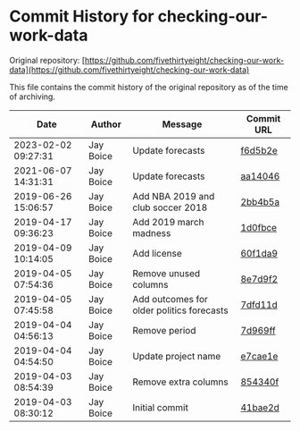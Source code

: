 ﻿# Commit History for checking-our-work-data

Original repository: [https://github.com/fivethirtyeight/checking-our-work-data](https://github.com/fivethirtyeight/checking-our-work-data)

This file contains the commit history of the original repository as of the time of archiving.

| Date | Author | Message | Commit URL |
|------|--------|---------|------------|
| 2023-02-02 09:27:31 | Jay Boice | Update forecasts | [f6d5b2e](https://github.com/fivethirtyeight/checking-our-work-data/commit/f6d5b2e1d6da2889345d381c41431f9a4ee208dd) |
| 2021-06-07 14:31:31 | Jay Boice | Update forecasts | [aa14046](https://github.com/fivethirtyeight/checking-our-work-data/commit/aa1404686a409dd4ff77af03ba30f150f05f2b15) |
| 2019-06-26 15:06:57 | Jay Boice | Add NBA 2019 and club soccer 2018 | [2bb4b5a](https://github.com/fivethirtyeight/checking-our-work-data/commit/2bb4b5a0a34e079576dba58d61c84831e381d03d) |
| 2019-04-17 09:36:23 | Jay Boice | Add 2019 march madness | [1d0fbce](https://github.com/fivethirtyeight/checking-our-work-data/commit/1d0fbceda92204274cfeb01d4e1ba9100ff6b3fe) |
| 2019-04-09 10:14:05 | Jay Boice | Add license | [60f1da9](https://github.com/fivethirtyeight/checking-our-work-data/commit/60f1da97a025c0d0e1905089ba439cc9a465278f) |
| 2019-04-05 07:54:36 | Jay Boice | Remove unused columns | [8e7d9f2](https://github.com/fivethirtyeight/checking-our-work-data/commit/8e7d9f29f1180f0803f302c03923def85f8e428a) |
| 2019-04-05 07:45:58 | Jay Boice | Add outcomes for older politics forecasts | [7dfd11d](https://github.com/fivethirtyeight/checking-our-work-data/commit/7dfd11d47d45e712df1d893f9a2df4d402048741) |
| 2019-04-04 04:56:13 | Jay Boice | Remove period | [7d969ff](https://github.com/fivethirtyeight/checking-our-work-data/commit/7d969ffc85812572353903c23386c1cb0838293e) |
| 2019-04-04 04:54:50 | Jay Boice | Update project name | [e7cae1e](https://github.com/fivethirtyeight/checking-our-work-data/commit/e7cae1ebdd22ae2a85975f5b0d542722b4b1aad3) |
| 2019-04-03 08:54:39 | Jay Boice | Remove extra columns | [854340f](https://github.com/fivethirtyeight/checking-our-work-data/commit/854340f9d54340528b3c7bef8f11fa1e23e563aa) |
| 2019-04-03 08:30:12 | Jay Boice | Initial commit | [41bae2d](https://github.com/fivethirtyeight/checking-our-work-data/commit/41bae2d7116b6e1700b73b54bb752d3059d3ef43) |

